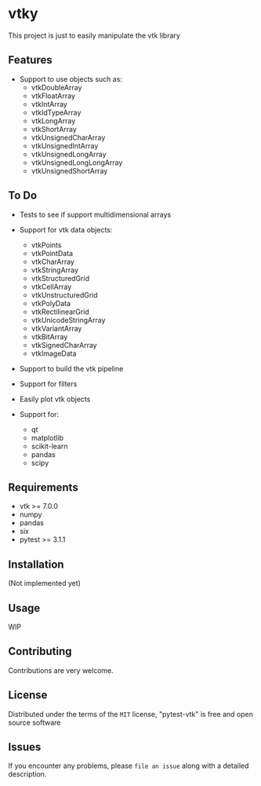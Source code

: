 # vtky


This project is just to easily manipulate the vtk library


Features
--------

* Support to use objects such as:
    * vtkDoubleArray
    * vtkFloatArray
    * vtkIntArray
    * vtkIdTypeArray
    * vtkLongArray
    * vtkShortArray
    * vtkUnsignedCharArray
    * vtkUnsignedIntArray
    * vtkUnsignedLongArray
    * vtkUnsignedLongLongArray
    * vtkUnsignedShortArray


To Do
-----
* Tests to see if support multidimensional arrays
* Support for vtk data objects:
    * vtkPoints
    * vtkPointData
    * vtkCharArray
    * vtkStringArray
    * vtkStructuredGrid
    * vtkCellArray
    * vtkUnstructuredGrid
    * vtkPolyData
    * vtkRectilinearGrid
    * vtkUnicodeStringArray
    * vtkVariantArray
    * vtkBitArray
    * vtkSignedCharArray
    * vtkImageData

* Support to build the vtk pipeline
* Support for filters
* Easily plot vtk objects
* Support for:
   * qt
   * matplotlib
   * scikit-learn
   * pandas
   * scipy


Requirements
------------

* vtk >= 7.0.0
* numpy
* pandas
* six
* pytest >= 3.1.1


Installation
------------
(Not implemented yet)


Usage
-----

WIP


Contributing
------------
Contributions are very welcome.


License
-------

Distributed under the terms of the `MIT` license, "pytest-vtk" is free and open source software


Issues
------

If you encounter any problems, please `file an issue` along with a detailed description.
